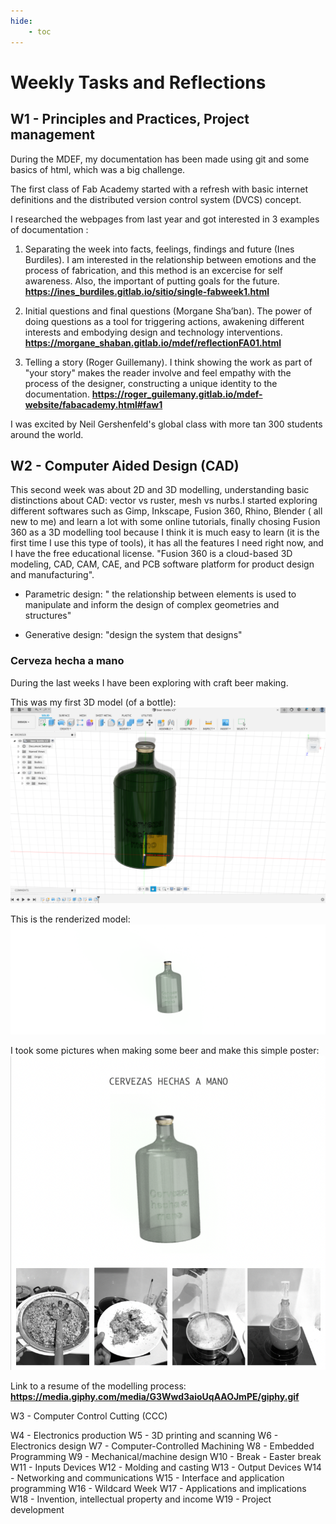 ```yaml
---
hide:
    - toc
---
```


# Weekly Tasks and Reflections

## W1 - Principles and Practices, Project management

During the MDEF, my documentation has been made using git and some basics of html, which was a big challenge. 

The first class of Fab Academy started with a refresh with basic internet definitions and the distributed version control system (DVCS) concept. 

I researched the webpages from last year and got interested in 3 examples of documentation :

1. Separating the week into facts, feelings, findings and future (Ines Burdiles). I am interested in the relationship between emotions and the process of fabrication, and this method is an excercise for self awareness. Also, the important of putting goals for the future. 
**<https://ines_burdiles.gitlab.io/sitio/single-fabweek1.html>** 

2. Initial questions and final questions (Morgane Sha’ban). The power of doing questions as a tool for triggering actions, awakening different interests and embodying design and technology interventions. 
**<https://morgane_shaban.gitlab.io/mdef/reflectionFA01.html>**

3. Telling a story (Roger Guillemany). I think showing the work as part of "your story" makes the reader involve and feel empathy with the process of the designer, constructing a unique identity to the documentation. 
**<https://roger_guilemany.gitlab.io/mdef-website/fabacademy.html#faw1>**

I was excited by Neil Gershenfeld's global class with more tan 300 students around the world. 

## W2 - Computer Aided Design (CAD)

This second week was about 2D and 3D modelling, understanding basic distinctions about CAD: vector vs ruster, mesh vs nurbs.I started exploring different softwares such as Gimp, Inkscape, Fusion 360, Rhino, Blender ( all new to me) and learn a lot with some online tutorials, finally chosing Fusion 360 as a 3D modelling tool because I think it is much easy to learn (it is the first time I use this type of tools), it has all the features I need right now, and I have the free educational license. "Fusion 360 is a cloud-based 3D modeling, CAD, CAM, CAE, and PCB software platform for product design and manufacturing".

- Parametric design: " the relationship between elements is used to manipulate and inform the design of complex geometries and structures"

- Generative design: "design the system that designs"

### Cerveza hecha a mano

During the last weeks I have been exploring with craft beer making.

This was my first 3D model (of a bottle):
![](../images/fabacademy/bottledesign.jpg)

This is the renderized model:
![](../images/fabacademy/beerbottle.jpg)

I took some pictures when making some beer and make this simple poster:
![](../images/fabacademy/postercerveza.jpg)

Link to a resume of the modelling process:
 **<https://media.giphy.com/media/G3Wwd3aioUqAAOJmPE/giphy.gif>**


























W3 - Computer Control Cutting (CCC)


W4 - Electronics production
W5 - 3D printing and scanning
W6 - Electronics design
W7 - Computer-Controlled Machining
W8 - Embedded Programming
W9 - Mechanical/machine design
W10 - Break - Easter break
W11 - Inputs Devices
W12 - Molding and casting
W13 - Output Devices
W14 - Networking and communications
W15 - Interface and application programming
W16 - Wildcard Week
W17 - Applications and implications
W18 - Invention, intellectual property and income
W19 - Project development






